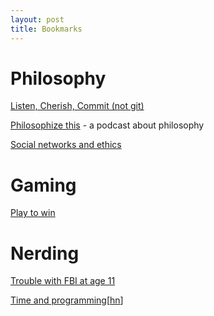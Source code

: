 ```yaml
---
layout: post
title: Bookmarks
---
```

# Philosophy

[Listen, Cherish, Commit (not git)](http://ruru.name/entries/3-words-that-changed-me)

[Philosophize this](http://philosophizethis.org/) - a podcast about philosophy

[Social networks and ethics](https://plato.stanford.edu/entries/ethics-social-networking/)

# Gaming

[Play to win](http://www.sirlin.net/ptw/)

# Nerding

[Trouble with FBI at age 11](http://web.stanford.edu/~learnest/les/crypto.htm)

[Time and
programming](https://zachholman.com/talk/utc-is-enough-for-everyone-right)\[[hn](https://news.ycombinator.com/item?id=17181046)\]
